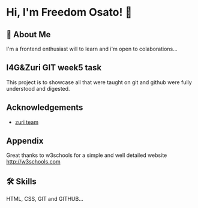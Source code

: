 
# Hi, I'm Freedom Osato! 👋


## 🚀 About Me
I'm a frontend enthusiast will to learn and i'm open to colaborations...


## I4G&Zuri GIT week5 task
This project is to showcase all that were taught on git and github were fully understood and digested.

## Acknowledgements
 - [zuri team](hppts://training.zuri.team)

## Appendix
Great thanks to w3schools for a simple and well detailed website
http://w3schools.com

## 🛠 Skills
HTML, CSS, GIT and GITHUB...

